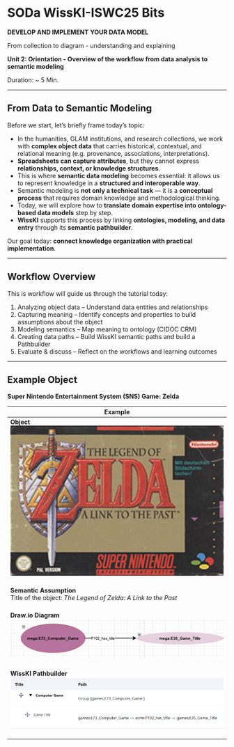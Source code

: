 <!--
*titel:
*author:in/urheber:in: 
orcid: 
email: SODa@sammlungen.io
*lizenz: cc by
lizenzlink: https://creativecommons.org/
*persistenter OER link: 
language: 
version:  v1
beschreibung: 
format: SODa WissKI How-to-Tutorial
modultitel: 
modul: Unit 1
einheitstitel: Welcome and warm-up 
eiheit: Einheit 1
lernziel: 

baustein:
zielgruppe: https://zenodo.org/records/15574575
gestaltungsprinzip: 
keywords: ???
erstellungsdatum: 

technische metadaten:
medientyp: text
dateiformat: .md
dauer: 
größe:
software: Web
icon: https://raw.githubusercontent.com/chastik/Beratung_Dateityp_Bild/main/SODa-Logo_full.svg
link: https://raw.githubusercontent.com/chastik/Beratung/main/soda.css


-->
# SODa WissKI-ISWC25 Bits

**DEVELOP AND IMPLEMENT YOUR DATA MODEL**

From collection to diagram - understanding and explaining

**Unit 2: Orientation - Overview of the workflow from data analysis to semantic modeling**

Duration: ~ 5 Min.

---

## From Data to Semantic Modeling

Before we start, let’s briefly frame today’s topic:

* In the humanities, GLAM institutions, and research collections, we work with **complex object data** that carries historical, contextual, and relational meaning (e.g. provenance, associations, interpretations).
* **Spreadsheets can capture attributes**, but they cannot express **relationships, context, or knowledge structures**.
* This is where **semantic data modeling** becomes essential: it allows us to represent knowledge in a **structured and interoperable way**.
* Semantic modeling is **not only a technical task** — it is a **conceptual process** that requires domain knowledge and methodological thinking.
* Today, we will explore how to **translate domain expertise into ontology-based data models** step by step.
* **WissKI** supports this process by linking **ontologies, modeling, and data entry** through its **semantic pathbuilder**.

Our goal today: **connect knowledge organization with practical implementation**.

---

## Workflow Overview

This is workflow will guide us through the tutorial today:

1. Analyzing object data – Understand data entities and relationships
2. Capturing meaning – Identify concepts and properties to build assumptions about the object
3. Modeling semantics – Map meaning to ontology (CIDOC CRM)
4. Creating data paths – Build WissKI semantic paths and build a Pathbuilder
6. Evaluate & discuss – Reflect on the workflows and learning outcomes

---

## Example Object

**Super Nintendo Entertainment System (SNS) Game: Zelda**

| Example |
|---------|
| **Object**<br><img src="../assets/zelda_smal.png" width="100%"><br><br> |
| **Semantic Assumption**<br>Title of the object: *The Legend of Zelda: A Link to the Past*<br><br> |
| **Draw.io Diagram**<br><img src="../assets/path.PNG" width="100%"><br><br> |
| **WissKI Pathbuilder**<br><img src="../assets/pathbuilder.PNG" width="100%"><br><br> |
















